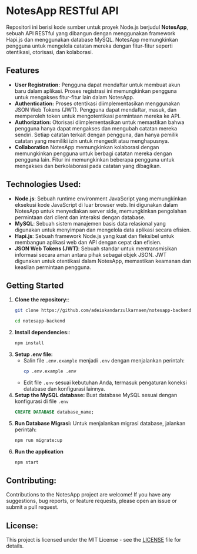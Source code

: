# NotesApp RESTful API

Repositori ini berisi kode sumber untuk proyek Node.js berjudul **NotesApp**, sebuah API RESTful yang dibangun dengan menggunakan framework Hapi.js dan menggunakan database MySQL. NotesApp memungkinkan pengguna untuk mengelola catatan mereka dengan fitur-fitur seperti otentikasi, otorisasi, dan kolaborasi.


## Features

- **User Registration:** Pengguna dapat mendaftar untuk membuat akun baru dalam aplikasi. Proses registrasi ini memungkinkan pengguna untuk mengakses fitur-fitur lain dalam NotesApp.
- **Authentication:** Proses otentikasi diimplementasikan menggunakan JSON Web Tokens (JWT). Pengguna dapat mendaftar, masuk, dan memperoleh token untuk mengotentikasi permintaan mereka ke API.
- **Authorization:** Otorisasi diimplementasikan untuk memastikan bahwa pengguna hanya dapat mengakses dan mengubah catatan mereka sendiri. Setiap catatan terkait dengan pengguna, dan hanya pemilik catatan yang memiliki izin untuk mengedit atau menghapusnya.
- **Collaboration** NotesApp memungkinkan kolaborasi dengan memungkinkan pengguna untuk berbagi catatan mereka dengan pengguna lain. Fitur ini memungkinkan beberapa pengguna untuk mengakses dan berkolaborasi pada catatan yang dibagikan.


## Technologies Used:

- **Node.js**: Sebuah runtime environment JavaScript yang memungkinkan eksekusi kode JavaScript di luar browser web. Ini digunakan dalam NotesApp untuk menyediakan server side, memungkinkan pengolahan permintaan dari client dan interaksi dengan database.
- **MySQL**: Sebuah sistem manajemen basis data relasional yang digunakan untuk menyimpan dan mengelola data aplikasi secara efisien.
- **Hapi.js**: Sebuah framework Node.js yang kuat dan fleksibel untuk membangun aplikasi web dan API dengan cepat dan efisien.
- **JSON Web Tokens (JWT)**: Sebuah standar untuk mentransmisikan informasi secara aman antara pihak sebagai objek JSON. JWT digunakan untuk otentikasi dalam NotesApp, memastikan keamanan dan keaslian permintaan pengguna.


## Getting Started
1. **Clone the repository:**:
    ```bash
    git clone https://github.com/adeiskandarzulkarnaen/notesapp-backend.git
    ```
    ```bash
    cd notesapp-backend
    ```
2. **Install dependencies:**:
    ```bash
    npm install
    ```
3. **Setup .env file:**
   * Salin file `.env.example` menjadi `.env` dengan menjalankan perintah:
        ```bash
        cp .env.example .env
        ```
   * Edit file `.env` sesuai kebutuhan Anda, termasuk pengaturan koneksi database dan konfigurasi lainnya.
4. **Setup the MySQL database:**
    Buat database MySQL sesuai dengan konfigurasi di file `.env`
    ```sql
    CREATE DATABASE database_name;
    ```
5. **Run Database Migrasi:**
    Untuk menjalankan migrasi database, jalankan perintah:
    ```bash
    npm run migrate:up
    ```
6. **Run the application**
    ```bash
    npm start
    ```


## Contributing:

Contributions to the NotesApp project are welcome! If you have any suggestions, bug reports, or feature requests, please open an issue or submit a pull request.


## License:

This project is licensed under the MIT License - see the [LICENSE](LICENSE) file for details.
